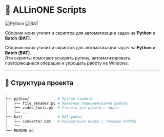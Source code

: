 # 🔧 ALLinONE Scripts

<p align="left">
    <img src="https://img.shields.io/badge/Python-3776AB?style=for-the-badge&logo=python&logoColor=white" alt="Python"/>
  <img src="https://img.shields.io/badge/BAT%20Scripts-4EAA25?style=for-the-badge&logo=windows&logoColor=white" alt="BAT"/>
</p>

Сборник моих утилит и скриптов для автоматизации задач на **Python** и **Batch (BAT)**.


Сборник моих утилит и скриптов для автоматизации задач на **Python** и **Batch (BAT)**.  
Эти скрипты помогают ускорять рутину, автоматизировать повторяющиеся операции и упрощать работу на Windows.

---

## 📂 Структура проекта

```bash
.
├── python/             # Python-скрипты
│   ├── file_renamer.py # Пакетное переименование файлов
│   ├── video_tools.py  # Утилиты для работы с видео
│   └── ...
├── bat/                # BAT-файлы
│   ├── converter.bat   # Конвертация видео с помощью FFMPEG
│   └── ...
└── README.md
